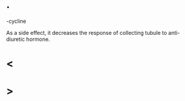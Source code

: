 # .

-cycline

As a side effect, it decreases the response of collecting tubule to anti-diuretic hormone.

# <

# >
